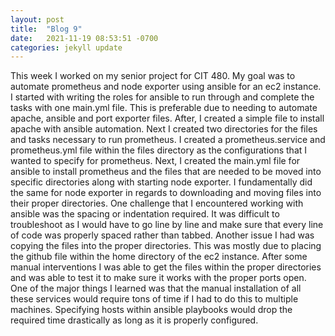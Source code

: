```yaml
---
layout: post
title:  "Blog 9"
date:   2021-11-19 08:53:51 -0700
categories: jekyll update
---
```

This week I worked on my senior project for CIT 480. My goal was to automate prometheus and node exporter using ansible for an ec2 instance. I started with writing the roles for ansible to run through and complete the tasks with one main.yml file. This is preferable due to needing to automate apache, ansible and port exporter files. After, I created a simple file to install apache with ansible automation. Next I created two directories for the files and tasks necessary to run prometheus. I created a prometheus.service and prometheus.yml file within the files directory as the configurations that I wanted to specify for prometheus. Next, I created the main.yml file for ansible to install prometheus and the files that are needed to be moved into specific directories along with starting node exporter. I fundamentally did the same for node exporter in regards to downloading and moving files into their proper directories. One challenge that I encountered working with ansible was the spacing or indentation required. It was difficult to troubleshoot as I would have to go line by line and make sure that every line of code was properly spaced rather than tabbed. Another issue I had was copying the files into the proper directories. This was mostly due to placing the github file within the home directory of the ec2 instance. After some manual interventions I was able to get the files within the proper directories and was able to test it to make sure it works with the proper ports open. One of the major things I learned was that the manual installation of all these services would require tons of time if I had to do this to multiple machines. Specifying hosts within ansible playbooks would drop the required time drastically as long as it is properly configured. 